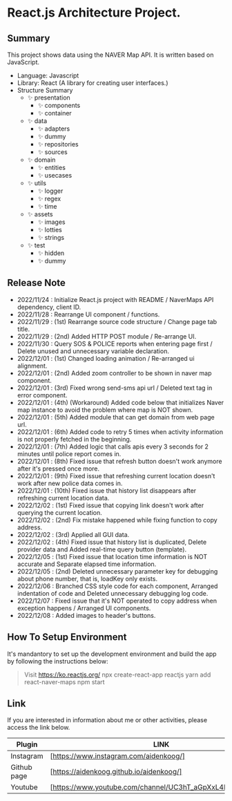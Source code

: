 
# React.js Architecture Project.

## Summary

This project shows data using the NAVER Map API.
It is written based on JavaScript.

- Language: Javascript
- Library: React (A library for creating user interfaces.)
- Structure Summary
    - ✨ presentation
        - ✨ components
        - ✨ container
    - ✨ data
        - ✨ adapters
        - ✨ dummy
        - ✨ repositories
        - ✨ sources
    - ✨ domain
        - ✨ entities
        - ✨ usecases
    - ✨ utils
        - ✨ logger
        - ✨ regex
        - ✨ time
    - ✨ assets
        - ✨ images
        - ✨ lotties
        - ✨ strings
    - ✨ test
        - ✨ hidden
        - ✨ dummy

## Release Note

- 2022/11/24 : Initialize React.js project with README / NaverMaps API dependency, client ID.
- 2022/11/28 : Rearrange UI component / functions.
- 2022/11/29 : (1st) Rearrange source code structure / Change page tab title.
- 2022/11/29 : (2nd) Added HTTP POST module / Re-arrange UI.
- 2022/11/30 : Query SOS & POLICE reports when entering page first / Delete unused and unnecessary variable declaration.
- 2022/12/01 : (1st) Changed loading animation / Re-arranged ui alignment.
- 2022/12/01 : (2nd) Added zoom controller to be shown in naver map component.
- 2022/12/01 : (3rd) Fixed wrong send-sms api url / Deleted text tag in error component.
- 2022/12/01 : (4th) (Workaround) Added code below that initializes Naver map instance to avoid the problem where map is NOT shown.
- 2022/12/01 : (5th) Added module that can get domain from web page url.
- 2022/12/01 : (6th) Added code to retry 5 times when activity information is not properly fetched in the beginning. 
- 2022/12/01 : (7th) Added logic that calls apis every 3 seconds for 2 minutes until police report comes in.
- 2022/12/01 : (8th) Fixed issue that refresh button doesn't work anymore after it's pressed once more.
- 2022/12/01 : (9th) Fixed issue that refreshing current location doesn't work after new police data comes in.
- 2022/12/01 : (10th) Fixed issue that history list disappears after refreshing current location data.
- 2022/12/02 : (1st) Fixed issue that copying link doesn't work after querying the current location.
- 2022/12/02 : (2nd) Fix mistake happened while fixing function to copy address.
- 2022/12/02 : (3rd) Applied all GUI data.
- 2022/12/02 : (4th) Fixed issue that history list is duplicated, Delete provider data and Added real-time query button (template).
- 2022/12/05 : (1st) Fixed issue that location time information is NOT accurate and Separate elapsed time information.
- 2022/12/05 : (2nd) Deleted unnecessary parameter key for debugging about phone number, that is, loadKey only exists.
- 2022/12/06 : Branched CSS style code for each component, Arranged indentation of code and Deleted unnecessary debugging log code.
- 2022/12/07 : Fixed issue that it's NOT operated to copy address when exception happens / Arranged UI components.
- 2022/12/08 : Added images to header's buttons.

## How To Setup Environment

It's mandantory to set up the development environment and build the app by following the instructions below:

> Visit https://ko.reactjs.org/
> npx create-react-app reactjs
> yarn add react-naver-maps
> npm start

## Link

If you are interested in information about me or other activities, please access the link below.

| Plugin | LINK |
| ------ | ------ |
| Instagram | [https://www.instagram.com/aidenkoog/] |
| Github page | [https://aidenkoog.github.io/aidenkoog/] |
| Youtube | [https://www.youtube.com/channel/UC3hT_aGpXxL4Dygz4_tNVQA] |

